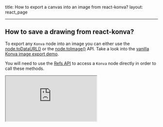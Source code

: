 title: How to export a canvas into an image from react-konva?
layout: react_page

---

## How to save a drawing from react-konva?

To export any `Konva` node into an image you can either use the [node.toDataURL()](/api/Konva.Node.html#toDataURL) or the [node.toImage()](https://konvajs.org/api/Konva.Node.html#toImage) API. Take a look into the [vanilla Konva image export demo](https://konvajs.org/docs/data_and_serialization/Stage_Data_URL.html).

You will need to use the [Refs API](/docs/react/Access_Konva_Nodes.html) to access a `Konva` node directly in order to call these methods.

<iframe 
  src="https://codesandbox.io/embed/github/konvajs/site/tree/master/react-demos/image-export?hidenavigation=1&view=split&fontsize=10" 
  style={{
    width: "100%",
    height: "500px",
    border: 0,
    borderRadius: "4px",
    overflow: "hidden"
  }}
  sandbox="allow-modals allow-forms allow-popups allow-scripts allow-same-origin allow-downloads"
/>
